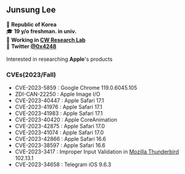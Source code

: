 ## Junsung Lee
📍 **Republic of Korea**\
🎓 **19 y/o freshman. in univ.**\
💼 **Working in [CW Research Lab](https://twitter.com/cwresearchlab)**\
📩 **Twitter [@0x4248](http://twitter.com/0x4248)**\
\
Interested in researching **Apple**'s products

### CVEs(2023/Fall)
- CVE-2023-5859  : Google Chrome 119.0.6045.105
- ZDI-CAN-22250  : Apple Image I/O
- CVE-2023-40447 : Apple Safari 17.1
- CVE-2023-41976 : Apple Safari 17.1
- CVE-2023-41983 : Apple Safari 17.1
- CVE-2023-40420 : Apple CoreAnimation
- CVE-2023-42875 : Apple Safari 17.0
- CVE-2023-41074 : Apple Safari 17.0
- CVE-2023-42866 : Apple Safari 16.6
- CVE-2023-38597 : Apple Safari 16.6
- CVE-2023-3417  : Improper Input Validation in [Mozilla Thunderbird](https://www.mozilla.org/en-US/security/advisories/mfsa2023-28/) 102.13.1
- CVE-2023-34658 : Telegram iOS 9.6.3
